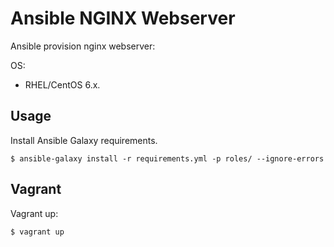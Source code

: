 Ansible NGINX Webserver
=======================

Ansible provision nginx webserver:

OS:
- RHEL/CentOS 6.x.

Usage
-----

Install Ansible Galaxy requirements.

    $ ansible-galaxy install -r requirements.yml -p roles/ --ignore-errors

Vagrant
-------

Vagrant up:

    $ vagrant up
